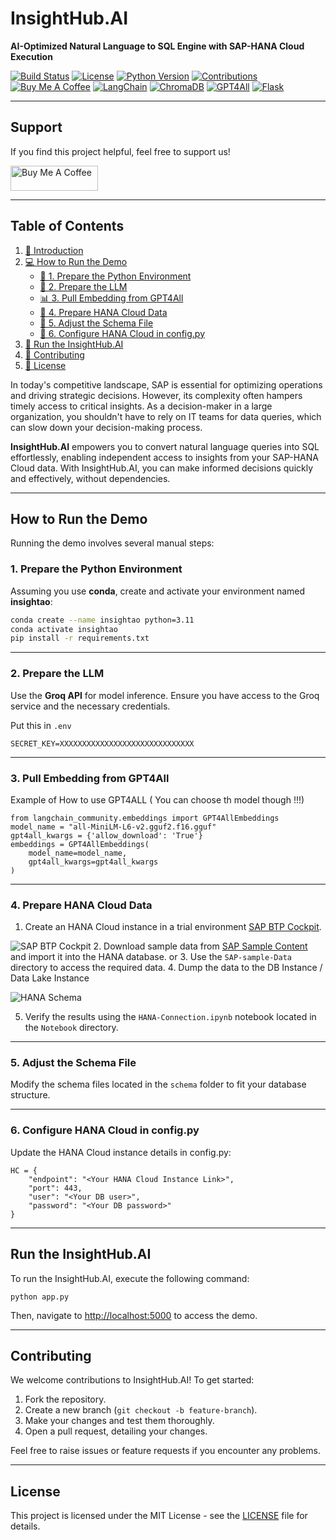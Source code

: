 # InsightHub.AI

**AI-Optimized Natural Language to SQL Engine with SAP-HANA Cloud Execution**

[![Build Status](https://img.shields.io/badge/build-passing-brightgreen)](https://github.com/paresh2806/InsightHub.AI) 
[![License](https://img.shields.io/badge/license-MIT-blue.svg)](https://opensource.org/licenses/MIT)
[![Python Version](https://img.shields.io/badge/python-3.11-blue.svg)](https://www.python.org/downloads/)
[![Contributions](https://img.shields.io/badge/contributions-welcome-brightgreen.svg)](https://github.com/paresh2806/InsightHub.AI)
[![Buy Me A Coffee](https://img.shields.io/badge/buy%20me%20a%20coffee-donate-yellow)](https://www.buymeacoffee.com/pareshmakwha)
[![LangChain](https://img.shields.io/badge/langchain-0.0.232-blue)](https://github.com/hwchase17/langchain)
[![ChromaDB](https://img.shields.io/badge/chromadb-0.3.22-red)](https://docs.trychroma.com/)
[![GPT4All](https://img.shields.io/badge/gpt4all-0.0.9-yellow)](https://github.com/nomic-ai/gpt4all)
[![Flask](https://img.shields.io/badge/flask-2.3.3-orange)](https://flask.palletsprojects.com/)


---
## Support
If you find this project helpful, feel free to support us!

<a href="https://www.buymeacoffee.com/pareshmakwha" target="_blank"><img src="https://cdn.buymeacoffee.com/buttons/v2/default-yellow.png" alt="Buy Me A Coffee" style="height: 40px !important;width: 140px !important;" ></a>

---

## Table of Contents
1. [🚀 Introduction](#introduction)
2. [💻 How to Run the Demo](#how-to-run-the-demo)
   - [🔧 1. Prepare the Python Environment](#1-prepare-the-python-environment)
   - [🤖 2. Prepare the LLM](#2-prepare-the-llm)
   - [📊 3. Pull Embedding from GPT4All](#3-pull-embedding-from-gpt4all)
   - [💾 4. Prepare HANA Cloud Data](#4-prepare-hana-cloud-data)
   - [📝 5. Adjust the Schema File](#5-adjust-the-schema-file)
   - [🔑 6. Configure HANA Cloud in config.py](#6-configure-hana-cloud-in-configpy)
3. [🚧 Run the InsightHub.AI](#run-the-insighthubai)
4. [🤝 Contributing](#contributing)
5. [📜 License](#license)

In today's competitive landscape, SAP is essential for optimizing operations and driving strategic decisions. However, its complexity often hampers timely access to critical insights. As a decision-maker in a large organization, you shouldn't have to rely on IT teams for data queries, which can slow down your decision-making process.

**InsightHub.AI** empowers you to convert natural language queries into SQL effortlessly, enabling independent access to insights from your SAP-HANA Cloud data. With InsightHub.AI, you can make informed decisions quickly and effectively, without dependencies.

---
## How to Run the Demo

Running the demo involves several manual steps:

### 1. Prepare the Python Environment

Assuming you use **conda**, create and activate your environment named **insightao**:
``` bash
conda create --name insightao python=3.11  
conda activate insightao  
pip install -r requirements.txt  
```

---
### 2. Prepare the LLM

Use the **Groq API** for model inference. Ensure you have access to the Groq service and the necessary credentials.

Put this in ```.env```

```SECRET_KEY=XXXXXXXXXXXXXXXXXXXXXXXXXXXXXX```

---

### 3. Pull Embedding from GPT4All

Example of How to use GPT4ALL  ( You can choose th model though !!!)

```
from langchain_community.embeddings import GPT4AllEmbeddings
model_name = "all-MiniLM-L6-v2.gguf2.f16.gguf"
gpt4all_kwargs = {'allow_download': 'True'}
embeddings = GPT4AllEmbeddings(
    model_name=model_name,
    gpt4all_kwargs=gpt4all_kwargs
)
```

---
### 4. Prepare HANA Cloud Data

1. Create an HANA Cloud instance in a trial environment [SAP BTP Cockpit](https://cockpit.hanatrial.ondemand.com/trial/#/home/trial).

![SAP BTP Cockpit](https://raw.githubusercontent.com/paresh2806/InsightHub.AI/refs/heads/master/ScreenShots/Screenshot%20from%202024-09-18%2011-53-54.png)
2. Download sample data from [SAP Sample Content](https://github.com/SAP-samples/datasphere-content/tree/main/SAP_Sample_Content/CSV) and import it into the HANA database.
 or
3. Use the `SAP-sample-Data` directory to access the required data.
4. Dump the data to the DB Instance / Data Lake Instance 




![HANA Schema](https://raw.githubusercontent.com/paresh2806/InsightHub.AI/refs/heads/master/schema/DATMOK.png)

5. Verify the results using the `HANA-Connection.ipynb` notebook located in the `Notebook` directory.

---
### 5. Adjust the Schema File

Modify the schema files located in the `schema` folder to fit your database structure.

---

### 6. Configure HANA Cloud in config.py

Update the HANA Cloud instance details in config.py:
```
HC = {  
    "endpoint": "<Your HANA Cloud Instance Link>",  
    "port": 443,  
    "user": "<Your DB user>",  
    "password": "<Your DB password>"  
}  
```

---
## Run the InsightHub.AI

To run the InsightHub.AI, execute the following command:

```
python app.py  
```
Then, navigate to [http://localhost:5000](http://localhost:5000) to access the demo.

---

## Contributing
We welcome contributions to InsightHub.AI! To get started:

1. Fork the repository.
2. Create a new branch (`git checkout -b feature-branch`).
3. Make your changes and test them thoroughly.
4. Open a pull request, detailing your changes.

Feel free to raise issues or feature requests if you encounter any problems.

---

## License
This project is licensed under the MIT License - see the [LICENSE](LICENSE) file for details.
